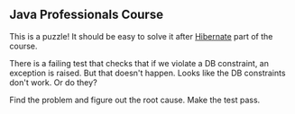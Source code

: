 Java Professionals Course
-----------------

This is a puzzle! It should be easy to solve it after 
[Hibernate](https://github.com/qala-io/java-course/blob/master/docs/programme/hibernate.md) part of the course.

There is a failing test that checks that if we violate a DB constraint, an exception is raised. But that doesn't happen.
Looks like the DB constraints don't work. Or do they?

Find the problem and figure out the root cause. Make the test pass.